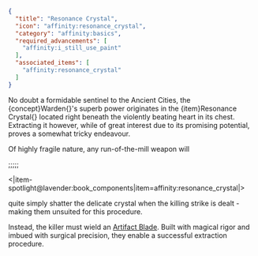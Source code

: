 ```json
{
  "title": "Resonance Crystal",
  "icon": "affinity:resonance_crystal",
  "category": "affinity:basics",
  "required_advancements": [
    "affinity:i_still_use_paint"
  ],
  "associated_items": [
    "affinity:resonance_crystal"
  ]
}
```

No doubt a formidable sentinel to the Ancient Cities, the {concept}Warden{}'s superb power originates in the
{item}Resonance Crystal{} located right beneath the violently beating heart in its chest. Extracting it
however, while of great interest due to its promising potential, proves a somewhat tricky endeavour.


Of highly fragile nature, any run-of-the-mill weapon will

;;;;;

<|item-spotlight@lavender:book_components|item=affinity:resonance_crystal|>

quite simply shatter the delicate crystal when the killing strike is
dealt - making them unsuited for this procedure.


Instead, the killer must wield an [Artifact Blade](^affinity:artifact_blades). Built with magical rigor
and imbued with surgical precision, they enable a successful extraction procedure.